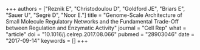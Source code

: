 +++
authors = ["Reznik E", "Christodoulou D", "Goldford JE", "Briars E", "Sauer U", "Segrè D", "Noor E."]
title = "Genome-Scale Architecture of Small Molecule Regulatory Networks and the Fundamental Trade-Off between Regulation and Enzymatic Activity"
journal = "Cell Rep"
what = "article"
doi = "10.1016/j.celrep.2017.08.066"
pubmed = "28903046"
date = "2017-09-14"
keywords = []
+++

